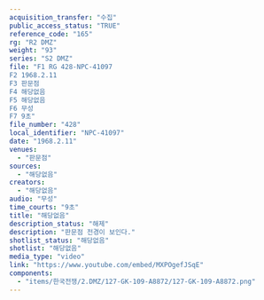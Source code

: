 ```yaml
---
acquisition_transfer: "수집"
public_access_status: "TRUE"
reference_code: "165"
rg: "R2 DMZ"
weight: "93"
series: "S2 DMZ"
file: "F1 RG 428-NPC-41097
F2 1968.2.11
F3 판문점 
F4 해당없음
F5 해당없음 
F6 무성 
F7 9초"
file_number: "428"
local_identifier: "NPC-41097"
date: "1968.2.11"
venues: 
  - "판문점"
sources: 
  - "해당없음"
creators: 
  - "해당없음"
audio: "무성"
time_courts: "9초"
title: "해당없음"
description_status: "해제"
description: "판문점 전경이 보인다."
shotlist_status: "해당없음"
shotlist: "해당없음"
media_type: "video"
link: "https://www.youtube.com/embed/MXPOgefJSqE"
components: 
  - "items/한국전쟁/2.DMZ/127-GK-109-A8872/127-GK-109-A8872.png"
---
```

